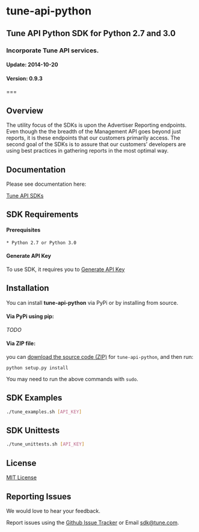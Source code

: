 <h1>tune-api-python</h1>
<h2>Tune API Python SDK for Python 2.7 and 3.0</h2>
<h3>Incorporate Tune API services.</h3>
<h4>Update:  2014-10-20</h4>
<h4>Version: 0.9.3</h4>
===

## Overview

The utility focus of the SDKs is upon the Advertiser Reporting endpoints. Even though the the breadth of the Management API goes beyond just reports, it is these endpoints that our customers primarily access. The second goal of the SDKs is to assure that our customers’ developers are using best practices in gathering reports in the most optimal way.

## Documentation

Please see documentation here:

[Tune API SDKs](https://developers.mobileapptracking.com/tune-api-sdks/)

<a name="sdk_requirements"></a>
## SDK Requirements

<a name="sdk_prerequisites"></a>
#### Prerequisites

    * Python 2.7 or Python 3.0

<a name="generate_api_key"></a>
#### Generate API Key

To use SDK, it requires you to [Generate API Key](http://developers.mobileapptracking.com/generate-api-key/)

<a name="sdk_installation"></a>
## Installation

You can install **tune-api-python** via PyPi or by installing from source.

<a name="sdk_installation_pip"></a>
#### Via PyPi using pip:

*TODO*

<a name="sdk_installation_zip"></a>
#### Via ZIP file:

you can [download the source code
(ZIP)](https://github.com/MobileAppTracking/tune-api-python/zipball/master "tune-api-python
source code") for `tune-api-python`, and then run:

    python setup.py install

You may need to run the above commands with `sudo`.

<a name="sdk_examples"></a>
## SDK Examples

```bash
./tune_examples.sh [API_KEY]
```
<a name="sdk_unittests"></a>
## SDK Unittests

```bash
./tune_unittests.sh [API_KEY]
```

<a name="license"></a>
## License

[MIT License](http://opensource.org/licenses/MIT)

<a name="sdk_reporting_issues"></a>
## Reporting Issues

We would love to hear your feedback.

Report issues using the [Github Issue Tracker](https://github.com/MobileAppTracking/tune-api-python/issues) or Email [sdk@tune.com](mailto:sdk@tune.com).
